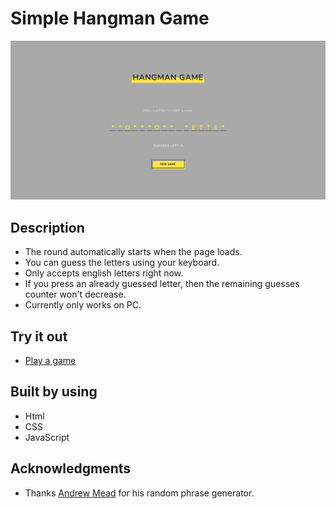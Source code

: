# Simple Hangman Game
![](images/hangman-screenshot.png)
## Description
* The round automatically starts when the page loads.
* You can guess the letters using your keyboard. 
* Only accepts english letters right now.
* If you press an already guessed letter, then the remaining guesses counter won't decrease.
* Currently only works on PC.
## Try it out
* [Play a game](https://cryptic-deer.github.io/Simple-Hangman-Game)
## Built by using
* Html
* CSS
* JavaScript
## Acknowledgments
* Thanks [Andrew Mead](https://twitter.com/andrew_j_mead) for his random phrase generator.
